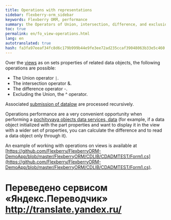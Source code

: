 ```yaml
--- 
title: Operations with representations 
sidebar: flexberry-orm_sidebar 
keywords: Flexberry ORM, performance 
summary: the Operators of Union, intersection, difference, and exclusion of representations 
toc: true 
permalink: en/fo_view-operations.html 
lang: en 
autotranslated: true 
hash: fa3fa97eeaf34fc8d6c179b999b44e9fe3ee72ad235ccaf39048063b33e5c460 
--- 
```


Over the [views](fd_view-definition.html) as on sets properties of related data objects, the following operations are possible: 

* The Union operator `|`. 
* The intersection operator &. 
* The difference operator -. 
* Excluding the Union, the ^ operator. 

Associated [submission of datalow](fd_view-definition.html) are processed recursively. 

Operations performance are a very convenient opportunity when performing a [pochityvaya objects data services, data](fo_additional-loading.html) (for example, if a data object initialized with the part properties and want to display it in the view with a wider set of properties, you can calculate the difference and to read a data object only through it). 

An example of working with operations on views is available at [https://github.com/Flexberry/FlexberryORM-DemoApp/blob/master/FlexberryORM/CDLIB/CDADMTEST/Form1.cs](https://github.com/Flexberry/FlexberryORM-DemoApp/blob/master/FlexberryORM/CDLIB/CDADMTEST/Form1.cs). 



 # Переведено сервисом «Яндекс.Переводчик» http://translate.yandex.ru/